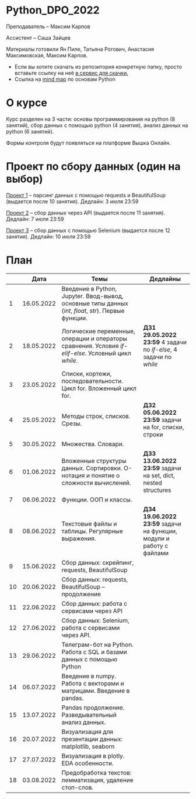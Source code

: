 # Python_DPO_2022

Преподаватель – Максим Карпов

Ассистент – Саша Зайцев

Материалы готовили Ян Пиле, Татьяна Рогович, Анастасия Максимовская, Максим Карпов.

- Если вы хотите скачать из репозитория конкретную папку, просто вставьте ссылку на неё [в сервис для скачки.](https://minhaskamal.github.io/DownGit/#/home)
- Ссылка на [mind map](https://miro.com/app/board/uXjVOzqV4V8=/?share_link_id=682127544797) по основам Python

# О курсе

Курс разделен на 3 части: основы программирования на python (8 занятий), сбор данных с помощью python (4 занятия), анализ данных на python (6 занятий).

Формы контроля будут появляться на платформе Вышка Онлайн.

# Проект по сбору данных (один на выбор)

[Проект 1](https://docs.google.com/document/d/1PaQxkNbDg9Vaoe5BliY-LtRukzykUSGL9EqRzNq4nHs/edit?usp=sharing) – парсинг данных с помощью requests и BeautifulSoup (выдается после 10 занятия). Дедлайн: 3 июля 23:59

[Проект 2](https://docs.google.com/document/d/1VS4fQDVqSMT2bFj4FDMuSv8FQeiFtHSMlwkHpON6aCE/edit?usp=sharing) – сбор данных через API (выдается после 11 занятия). Дедлайн: 7 июля 23:59

[Проект 3](https://docs.google.com/document/d/1N9FyJVQsaYS8gohPw3gwVfDjWlazoWVGnHBxuwEDwuo/edit?usp=sharing) – сбор данных с помощью Selenium (выдается после 12 занятия). Дедлайн: 10 июля 23:59


# План

||Дата|Темы|Дедлайны|  
|----------------|---------|------|-------|
|1|16.05.2022|Введение в Python, Jupyter. Ввод-вывод, основные типы данных (*int*, *float*, *str*). Первые функции.||
|2|18.05.2022|Логические переменные, операции и операторы сравнения. Условия *if-elif-else*. Условный цикл *while*.|**ДЗ1 29.05.2022 23:59** 4 задачи по *if-else*, 4 задачи по *while*|
|3|23.05.2022|Списки, кортежи, последовательности. Цикл for. Вложенный цикл for.||
|4|25.05.2022|Методы строк, списков. Срезы.|**ДЗ2 05.06.2022 23:59** задачи на for, списки, строки|
|5|30.05.2022|Множества. Словари.||
|6|01.06.2022|Вложенные структуры данных. Сортировки. О-нотация и понятие о сложности вычислений.|**ДЗ3 13.06.2022 23:59** задачи на set, dict, nested structures|
|7|06.06.2022|Функции. ООП и классы.||
|8|08.06.2022|Текстовые файлы и таблицы. Регулярные выражения.|**ДЗ4 19.06.2022 23:59** задачи на функции, модули и работу с файлами|
|9|15.06.2022|Сбор данных: скрейпинг, requests, BeautifulSoup||
|10|20.06.2022|Сбор данных: requests, BeautifulSoup – продолжение||
|11|22.06.2022|Сбор данных: работа с сервисами через API||
|12|27.06.2022|Сбор данных: Selenium, работа с сервисами через API.||
|13|29.06.2022|Телеграм-бот на Python. Работа с SQL и базами данных с помощью Python||
|14|06.07.2022|Введение в numpy. Работа с векторами и матрицами. Введение в pandas.||
|15|13.07.2022|Pandas продолжение. Разведывательный анализ данных.||
|16|20.07.2022|Визуализация для презентации данных: matplotlib, seaborn||
|17|27.07.2022|Визуализация в plotly. EDA особенности.||
|18|03.08.2022|Предобработка текстов: лемматизация, удаление стоп-слов.||
